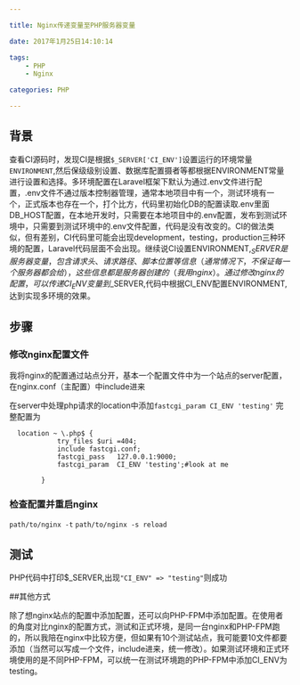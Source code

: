 ```yaml
---

title: Nginx传递变量至PHP服务器变量

date: 2017年1月25日14:10:14

tags:
	- PHP
    - Nginx

categories: PHP

---
```




## 背景

查看CI源码时，发现CI是根据`$_SERVER['CI_ENV']`设置运行的环境常量 `ENVIRONMENT`,然后保级级别设置、数据库配置摄者等都根据ENVIRONMENT常量进行设置和选择。多环境配置在Laravel框架下默认为通过.env文件进行配置，.env文件不通过版本控制器管理，通常本地项目中有一个，测试环境有一个，正式版本也存在一个，打个比方，代码里初始化DB的配置读取.env里面DB_HOST配置，在本地开发时，只需要在本地项目中的.env配置，发布到测试环境中，只需要到测试环境中的.env文件配置，代码是没有改变的。CI的做法类似，但有差别，CI代码里可能会出现development，testing，production三种环境的配置，Laravel代码层面不会出现。继续说CI设置ENVIRONMENT,$_SERVER是服务器变量，包含请求头、请求路径、脚本位置等信息（通常情况下，不保证每一个服务器都会给），这些信息都是服务器创建的（我用nginx）。通过修改nginx的配置，可以传递CI_ENV变量到$_SERVER,代码中根据CI_ENV配置ENVIRONMENT,达到实现多环境的效果。

<!-- more -->

## 步骤

### 修改nginx配置文件

我将nginx的配置通过站点分开，基本一个配置文件中为一个站点的server配置，在nginx.conf（主配置）中include进来

在server中处理php请求的location中添加`fastcgi_param CI_ENV 'testing'`
完整配置为
```
  location ~ \.php$ {
            try_files $uri =404;
            include fastcgi.conf;
            fastcgi_pass   127.0.0.1:9000;
            fastcgi_param  CI_ENV 'testing';#look at me

        }
```
### 检查配置并重启nginx

`path/to/nginx -t`
`path/to/nginx -s reload`

## 测试

PHP代码中打印$_SERVER,出现`"CI_ENV" => "testing"`则成功

##其他方式

除了想nginx站点的配置中添加配置，还可以向PHP-FPM中添加配置。在使用者的角度对比nginx的配置方式，测试和正式环境，是同一台nginx和PHP-FPM跑的，所以我陪在nginx中比较方便，但如果有10个测试站点，我可能要10文件都要添加（当然可以写成一个文件，include进来，统一修改）。如果测试环境和正式环境使用的是不同PHP-FPM，可以统一在测试环境跑的PHP-FPM中添加CI_ENV为testing。










